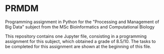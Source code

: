 # PRMDM
Programming assignment in Python for the "Processing and Management of Big Data" subject from the MSc Bioinformatics and Computational Biology

This repository contains one Jupyter file, consisting in a programming assignment for this subject, which obtained a grade of 8.5/10. The tasks to be completed for this assignment are shown at the beginning of this file.
